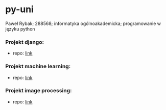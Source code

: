 # py-uni

Paweł Rybak; 288568; informatyka ogólnoakademicka; programowanie w języku python

### Projekt django:
 - repo: [link](https://github.com/wedkarz02/movie_hub)

### Projekt machine learning:
 - repo: [link](https://github.com/wedkarz02/cats-vs-dogs)

### Projekt image processing:
 - repo: [link](https://github.com/wedkarz02/image-processing)
